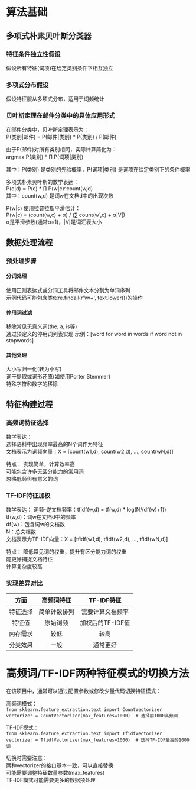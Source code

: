 # 算法基础

## 多项式朴素贝叶斯分类器

### 特征条件独立性假设
假设所有特征(词项)在给定类别条件下相互独立   

### 多项式分布假设
假设特征服从多项式分布，适用于词频统计

### 贝叶斯定理在邮件分类中的具体应用形式
在邮件分类中，贝叶斯定理表示为：   
P(类别|邮件) = P(邮件|类别) * P(类别) / P(邮件)

由于P(邮件)对所有类别相同，实际计算简化为：  
argmax P(类别) * ∏ P(词项|类别)  

其中：P(类别) 是类别的先验概率，P(词项|类别) 是词项在给定类别下的条件概率

多项式朴素贝叶斯的数学表达：  
P(c|d) ∝ P(c) * ∏ P(w|c)^count(w,d)   
其中：count(w,d) 是词w在文档d中的出现次数

P(w|c) 使用拉普拉斯平滑估计：  
P(w|c) = (count(w,c) + α) / (∑ count(w',c) + α|V|)  
α是平滑参数(通常α=1)，|V|是词汇表大小

## 数据处理流程

### 预处理步骤

#### 分词处理

使用正则表达式或分词工具将邮件文本分割为单词序列   
示例代码可能包含类似re.findall(r'\w+', text.lower())的操作

#### 停用词过滤
移除常见无意义词(the, a, is等)   
通过预定义的停用词列表实现
示例：[word for word in words if word not in stopwords]

#### 其他处理
大小写归一化(转为小写)    
词干提取或词形还原(如使用Porter Stemmer)   
特殊字符和数字的移除

## 特征构建过程

### 高频词特征选择
数学表达：   
选择语料中出现频率最高的N个词作为特征   
文档表示为词频向量：X = [count(w1,d), count(w2,d), ..., count(wN,d)]

特点：
实现简单，计算效率高   
可能包含许多无区分能力的常用词   
忽略低频但有意义的词

### TF-IDF特征加权
数学表达：
词频-逆文档频率：tfidf(w,d) = tf(w,d) * log(N/(df(w)+1))       
tf(w,d)：词w在文档d中的频率   
df(w)：包含词w的文档数  
N：总文档数   
文档表示为TF-IDF向量：X = [tfidf(w1,d), tfidf(w2,d), ..., tfidf(wN,d)]

特点：
降低常见词的权重，提升有区分能力词的权重   
能更好捕捉文档特征   
计算复杂度较高

### 实现差异对比                

| 方面  | 高频词特征 |  TF-IDF特征   |
| :---: | :---:    |:-----------:|
| 特征选择 | 简单计数排列 |  需要计算文档频率   |
| 特征值  | 原始词频  | 加权后的TF-IDF值 |
| 内存需求 | 较低    |     较高      |
| 分类效果 | 一般    |    通常更好     |

# 高频词/TF-IDF两种特征模式的切换方法

在该项目中，通常可以通过配置参数或修改少量代码切换特征模式：

高频词模式：   
```from sklearn.feature_extraction.text import CountVectorizer```   
```vectorizer = CountVectorizer(max_features=1000)  # 选择前1000高频词``` 
  
TF-IDF模式：   
```from sklearn.feature_extraction.text import TfidfVectorizer```   
```vectorizer = TfidfVectorizer(max_features=1000)  # 选择TF-IDF最高的1000词``` 

切换时需要注意：   
两种vectorizer的接口基本一致，可以直接替换   
可能需要调整特征数量参数(max_features)   
TF-IDF模式可能需要更多的数据预处理